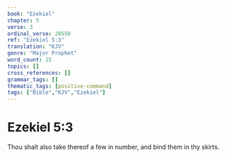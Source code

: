 ```yaml
---
book: "Ezekiel"
chapter: 5
verse: 3
ordinal_verse: 20550
ref: "Ezekiel 5:3"
translation: "KJV"
genre: "Major Prophet"
word_count: 15
topics: []
cross_references: []
grammar_tags: []
thematic_tags: [positive-command]
tags: ["Bible","KJV","Ezekiel"]
---
```


# Ezekiel 5:3

Thou shalt also take thereof a few in number, and bind them in thy skirts.
